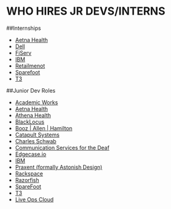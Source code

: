 WHO HIRES JR DEVS/INTERNS
=========================

##Internships
* [Aetna Health](https://www.aetna.com/about-us/student-programs/undergraduate-summer-internships.html)
* [Dell](http://www.dell.com/learn/us/en/vn/undergraduate-students)
* [FiServ](https://www.fiserv.com/about/careers.aspx)
* [IBM](http://www.ibm.com/design/careers.shtml)
* [Retailmenot](https://www.retailmenot.com/corp/recruiting/)
* [Sparefoot](https://www.sparefoot.com/)
* [T3](http://www.t-3.com/about/)
 
 
##Junior Dev Roles
* [Academic Works](https://www.academicworks.com/)
* [Aetna Health](https://www.aetna.com/about-us/aetna-careers.html)
* [Athena Health](http://www.athenahealth.com/careers)
* [BlackLocus](http://blacklocus.com/)
* [Booz | Allen | Hamilton](http://www.boozallen.com/careers)
* [Catapult Systems](http://www.catapultsystems.com/careers/job-opportunities)
* [Charles Schwab](http://jobs.schwab.com/austin/texas/usa/jobs/)
* [Communication Services for the Deaf](http://www.csd.org/careers/)
* [Edgecase.io](http://edgecase.io/about-us/careers/)
* [IBM](http://www.ibm.com/design/careers.shtml)
* [Praxent (formally Astonish Design)](http://praxent.com/)
* [Rackspace](http://rackspace.jobs/jobs/?location=austin%2C+tx&q=engineer+I)
* [Razorfish](https://careers-razorfish.icims.com/jobs/search?ss=1&searchKeyword=&searchLocation=12781--Austin&searchCategory=&searchPositionType=&mobile=false&width=960&height=500&bga=true&needsRedirect=false&jan1offset=-360&jun1offset=-300)
* [SpareFoot](https://www.sparefoot.com/)
* [T3](http://www.t-3.com/about/#careers)
* [Live Ops Cloud](http://www.liveopscloud.com/company/open-positions)

